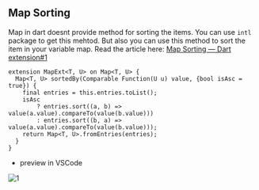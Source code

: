 ## Map Sorting
Map in dart doesnt provide method for sorting the items. You can use `intl` package to get this mehtod. But also you can use this method to sort the item in your variable map.
Read the article here: [Map Sorting — Dart extension#1](https://medium.com/@pmatatias/map-sorting-dart-extension-1-e98747ad9635)

```
extension MapExt<T, U> on Map<T, U> {
  Map<T, U> sortedBy(Comparable Function(U u) value, {bool isAsc = true}) {
    final entries = this.entries.toList();
    isAsc
        ? entries.sort((a, b) => value(a.value).compareTo(value(b.value)))
        : entries.sort((b, a) => value(a.value).compareTo(value(b.value)));
    return Map<T, U>.fromEntries(entries);
  }
}

```


-  preview in VSCode

![1](https://miro.medium.com/v2/resize:fit:720/format:webp/1*3-AvV9ulpseN651TpUfCNw.png)
 